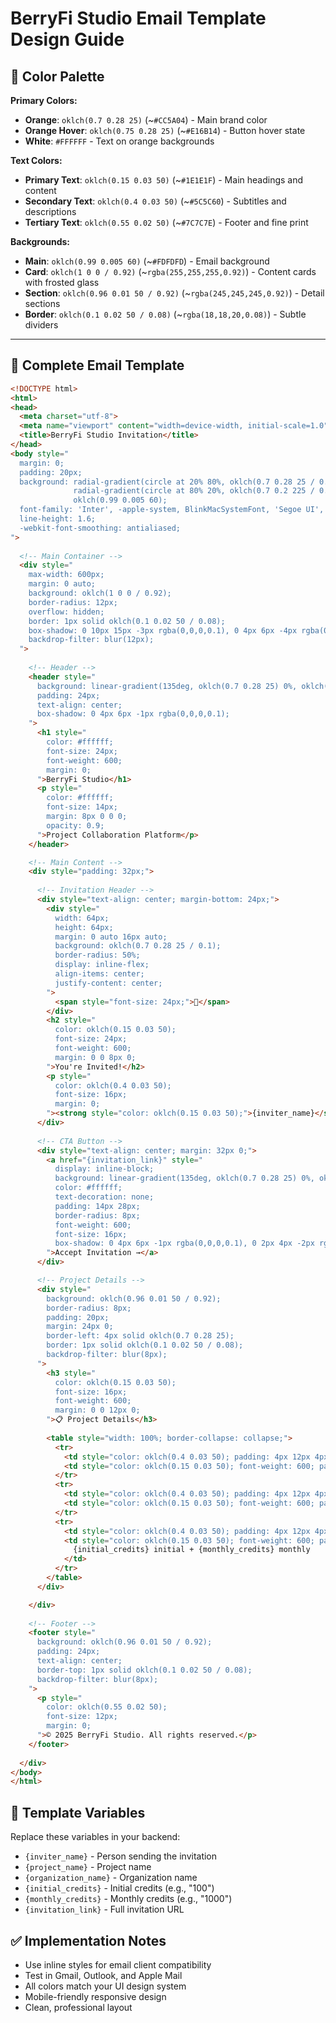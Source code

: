 # BerryFi Studio Email Template Design Guide

## 🎨 Color Palette

**Primary Colors:**
- **Orange**: `oklch(0.7 0.28 25)` (~`#CC5A04`) - Main brand color
- **Orange Hover**: `oklch(0.75 0.28 25)` (~`#E16B14`) - Button hover state
- **White**: `#FFFFFF` - Text on orange backgrounds

**Text Colors:**
- **Primary Text**: `oklch(0.15 0.03 50)` (~`#1E1E1F`) - Main headings and content
- **Secondary Text**: `oklch(0.4 0.03 50)` (~`#5C5C60`) - Subtitles and descriptions
- **Tertiary Text**: `oklch(0.55 0.02 50)` (~`#7C7C7E`) - Footer and fine print

**Backgrounds:**
- **Main**: `oklch(0.99 0.005 60)` (~`#FDFDFD`) - Email background
- **Card**: `oklch(1 0 0 / 0.92)` (~`rgba(255,255,255,0.92)`) - Content cards with frosted glass
- **Section**: `oklch(0.96 0.01 50 / 0.92)` (~`rgba(245,245,245,0.92)`) - Detail sections
- **Border**: `oklch(0.1 0.02 50 / 0.08)` (~`rgba(18,18,20,0.08)`) - Subtle dividers

---

## 📧 Complete Email Template

```html
<!DOCTYPE html>
<html>
<head>
  <meta charset="utf-8">
  <meta name="viewport" content="width=device-width, initial-scale=1.0">
  <title>BerryFi Studio Invitation</title>
</head>
<body style="
  margin: 0; 
  padding: 20px; 
  background: radial-gradient(circle at 20% 80%, oklch(0.7 0.28 25 / 0.08) 0%, transparent 50%), 
              radial-gradient(circle at 80% 20%, oklch(0.7 0.2 225 / 0.08) 0%, transparent 50%), 
              oklch(0.99 0.005 60); 
  font-family: 'Inter', -apple-system, BlinkMacSystemFont, 'Segoe UI', 'Roboto', sans-serif;
  line-height: 1.6;
  -webkit-font-smoothing: antialiased;
">
  
  <!-- Main Container -->
  <div style="
    max-width: 600px; 
    margin: 0 auto; 
    background: oklch(1 0 0 / 0.92);
    border-radius: 12px;
    overflow: hidden;
    border: 1px solid oklch(0.1 0.02 50 / 0.08);
    box-shadow: 0 10px 15px -3px rgba(0,0,0,0.1), 0 4px 6px -4px rgba(0,0,0,0.1);
    backdrop-filter: blur(12px);
  ">
    
    <!-- Header -->
    <header style="
      background: linear-gradient(135deg, oklch(0.7 0.28 25) 0%, oklch(0.75 0.28 25) 100%); 
      padding: 24px; 
      text-align: center;
      box-shadow: 0 4px 6px -1px rgba(0,0,0,0.1);
    ">
      <h1 style="
        color: #ffffff; 
        font-size: 24px; 
        font-weight: 600; 
        margin: 0;
      ">BerryFi Studio</h1>
      <p style="
        color: #ffffff; 
        font-size: 14px; 
        margin: 8px 0 0 0; 
        opacity: 0.9;
      ">Project Collaboration Platform</p>
    </header>

    <!-- Main Content -->
    <div style="padding: 32px;">
      
      <!-- Invitation Header -->
      <div style="text-align: center; margin-bottom: 24px;">
        <div style="
          width: 64px; 
          height: 64px; 
          margin: 0 auto 16px auto; 
          background: oklch(0.7 0.28 25 / 0.1); 
          border-radius: 50%; 
          display: inline-flex; 
          align-items: center; 
          justify-content: center;
        ">
          <span style="font-size: 24px;">👥</span>
        </div>
        <h2 style="
          color: oklch(0.15 0.03 50); 
          font-size: 24px; 
          font-weight: 600; 
          margin: 0 0 8px 0;
        ">You're Invited!</h2>
        <p style="
          color: oklch(0.4 0.03 50); 
          font-size: 16px; 
          margin: 0;
        "><strong style="color: oklch(0.15 0.03 50);">{inviter_name}</strong> has invited you to collaborate on <strong style="color: oklch(0.7 0.28 25);">"{project_name}"</strong></p>
      </div>
      
      <!-- CTA Button -->
      <div style="text-align: center; margin: 32px 0;">
        <a href="{invitation_link}" style="
          display: inline-block; 
          background: linear-gradient(135deg, oklch(0.7 0.28 25) 0%, oklch(0.75 0.28 25) 100%); 
          color: #ffffff; 
          text-decoration: none; 
          padding: 14px 28px; 
          border-radius: 8px; 
          font-weight: 600; 
          font-size: 16px;
          box-shadow: 0 4px 6px -1px rgba(0,0,0,0.1), 0 2px 4px -2px rgba(0,0,0,0.1);
        ">Accept Invitation →</a>
      </div>

      <!-- Project Details -->
      <div style="
        background: oklch(0.96 0.01 50 / 0.92); 
        border-radius: 8px; 
        padding: 20px; 
        margin: 24px 0;
        border-left: 4px solid oklch(0.7 0.28 25);
        border: 1px solid oklch(0.1 0.02 50 / 0.08);
        backdrop-filter: blur(8px);
      ">
        <h3 style="
          color: oklch(0.15 0.03 50); 
          font-size: 16px; 
          font-weight: 600; 
          margin: 0 0 12px 0;
        ">📋 Project Details</h3>
        
        <table style="width: 100%; border-collapse: collapse;">
          <tr>
            <td style="color: oklch(0.4 0.03 50); padding: 4px 12px 4px 0; font-size: 14px;">Project:</td>
            <td style="color: oklch(0.15 0.03 50); font-weight: 600; padding: 4px 0; font-size: 14px;">{project_name}</td>
          </tr>
          <tr>
            <td style="color: oklch(0.4 0.03 50); padding: 4px 12px 4px 0; font-size: 14px;">Organization:</td>
            <td style="color: oklch(0.15 0.03 50); font-weight: 600; padding: 4px 0; font-size: 14px;">{organization_name}</td>
          </tr>
          <tr>
            <td style="color: oklch(0.4 0.03 50); padding: 4px 12px 4px 0; font-size: 14px;">Credits:</td>
            <td style="color: oklch(0.15 0.03 50); font-weight: 600; padding: 4px 0; font-size: 14px;">
              {initial_credits} initial + {monthly_credits} monthly
            </td>
          </tr>
        </table>
      </div>

    </div>
    
    <!-- Footer -->
    <footer style="
      background: oklch(0.96 0.01 50 / 0.92); 
      padding: 24px; 
      text-align: center; 
      border-top: 1px solid oklch(0.1 0.02 50 / 0.08);
      backdrop-filter: blur(8px);
    ">
      <p style="
        color: oklch(0.55 0.02 50); 
        font-size: 12px; 
        margin: 0;
      ">© 2025 BerryFi Studio. All rights reserved.</p>
    </footer>
    
  </div>
</body>
</html>
```

## 🔧 Template Variables

Replace these variables in your backend:
- `{inviter_name}` - Person sending the invitation
- `{project_name}` - Project name
- `{organization_name}` - Organization name  
- `{initial_credits}` - Initial credits (e.g., "100")
- `{monthly_credits}` - Monthly credits (e.g., "1000")
- `{invitation_link}` - Full invitation URL

## ✅ Implementation Notes

- Use inline styles for email client compatibility
- Test in Gmail, Outlook, and Apple Mail
- All colors match your UI design system
- Mobile-friendly responsive design
- Clean, professional layout
